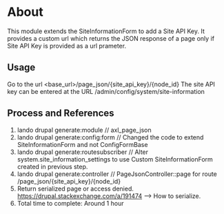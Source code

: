 # About

This module extends the SiteInformationForm to add a Site API Key. It provides a custom url which returns the JSON response of a page only if Site API Key is provided as a url prameter. 

## Usage
Go to the url <base_url>/page_json/{site_api_key}/{node_id}
The site API key can be entered at the URL /admin/config/system/site-information

## Process and References
1. lando drupal generate:module // axl_page_json
2. lando drupal generate:config:form // Changed the code to extend SiteInformationForm and not ConfigFormBase
3. lando drupal generate:routesubscriber // Alter system.site_information_settings to use Custom SiteInformationForm created in previous step.
4. lando drupal generate:controller // PageJsonController::page for route /page_json/{site_api_key}/{node_id}
5. Return serialized page or access denied. https://drupal.stackexchange.com/a/191474 --> How to serialize.
1. Total time to complete: Around 1 hour
